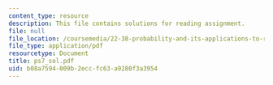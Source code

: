 ```yaml
---
content_type: resource
description: This file contains solutions for reading assignment.
file: null
file_location: /coursemedia/22-38-probability-and-its-applications-to-reliability-quality-control-and-risk-assessment-fall-2005/b08a7594009b2eccfc63a9280f3a3954_ps7_sol.pdf
file_type: application/pdf
resourcetype: Document
title: ps7_sol.pdf
uid: b08a7594-009b-2ecc-fc63-a9280f3a3954
---
```

